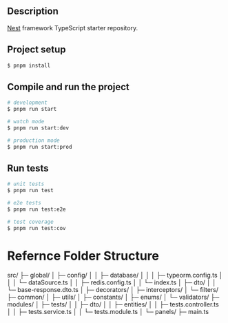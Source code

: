 ## Description

[Nest](https://github.com/nestjs/nest) framework TypeScript starter repository.

## Project setup

```bash
$ pnpm install
```

## Compile and run the project

```bash
# development
$ pnpm run start

# watch mode
$ pnpm run start:dev

# production mode
$ pnpm run start:prod
```

## Run tests

```bash
# unit tests
$ pnpm run test

# e2e tests
$ pnpm run test:e2e

# test coverage
$ pnpm run test:cov
```

# Refernce Folder Structure

src/
├─ global/
│ ├─ config/
│ │ ├─ database/
│ │ │ ├─ typeorm.config.ts
│ │ │ └─ dataSource.ts
│ │ ├─ redis.config.ts
│ │ └─ index.ts
│ ├─ dto/
│ │ └─ base-response.dto.ts
│ ├─ decorators/
│ ├─ interceptors/
│ └─ filters/
├─ common/
│ ├─ utils/
│ ├─ constants/
│ ├─ enums/
│ └─ validators/
├─ modules/
│ ├─ tests/
│ │ ├─ dto/
│ │ ├─ entities/
│ │ ├─ tests.controller.ts
│ │ ├─ tests.service.ts
│ │ └─ tests.module.ts
│ └─ panels/
├─ main.ts
